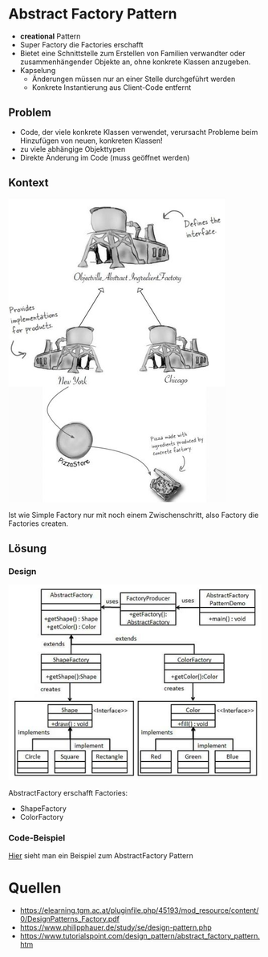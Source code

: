 # Abstract Factory Pattern
* __creational__ Pattern
* Super Factory die Factories erschafft
* Bietet eine Schnittstelle zum Erstellen von Familien verwandter oder zusammenhängender Objekte an, ohne konkrete Klassen anzugeben.
* Kapselung
  * Änderungen müssen nur an einer Stelle durchgeführt werden
  * Konkrete Instantierung aus Client-Code entfernt

## Problem
* Code, der viele konkrete Klassen verwendet, verursacht Probleme beim Hinzufügen von neuen, konkreten Klassen!
* zu viele abhängige Objekttypen
* Direkte Änderung im Code (muss geöffnet werden)

## Kontext

![Abstract Factory Kontext](../../Bilder/AbstractFactory_beispiel1.JPG)

Ist wie Simple Factory nur mit noch einem Zwischenschritt, also Factory die Factories createn.

## Lösung
### Design

![Abstract Factory Aufbau](../../Bilder/AbstractFactory_aufbau.JPG)

AbstractFactory erschafft Factories:
* ShapeFactory
* ColorFactory

### Code-Beispiel
[Hier](https://github.com/TGM-HIT/sew4-design-patterns-amessner-tgm/tree/master/Factory/Abstract/Beispiel) sieht man ein Beispiel zum AbstractFactory Pattern

# Quellen
* https://elearning.tgm.ac.at/pluginfile.php/45193/mod_resource/content/0/DesignPatterns_Factory.pdf
* https://www.philipphauer.de/study/se/design-pattern.php
* https://www.tutorialspoint.com/design_pattern/abstract_factory_pattern.htm
